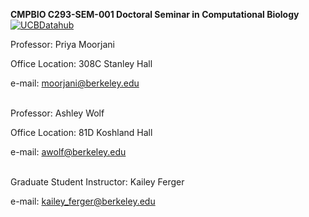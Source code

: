 **CMPBIO C293-SEM-001 Doctoral Seminar in Computational Biology**<br>
[![UCBDatahub](https://img.shields.io/badge/Launch-UCB%20Datahub-blue.svg)](https://biology.datahub.berkeley.edu/hub/user-redirect/git-pull?repo=https%3A%2F%2Fgithub.com%2FCCB293%2FFall-2021.git&urlpath=lab%2Ftree%2FFall-2021.git%2F&branch=main)

Professor: Priya Moorjani

Office Location: 308C Stanley Hall

e-mail: moorjani@berkeley.edu<br>
<br>

Professor: Ashley Wolf

Office Location: 81D Koshland Hall

e-mail: awolf@berkeley.edu<br>
<br>


Graduate Student Instructor: Kailey Ferger

e-mail: kailey_ferger@berkeley.edu
